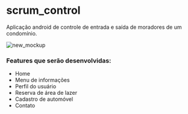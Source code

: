 # scrum_control

Aplicação android de controle de entrada e saída de moradores de um condomínio.

![new_mockup](https://user-images.githubusercontent.com/56444074/90895730-f5682a00-e398-11ea-9cdb-0c27aa285b64.png)

### Features que serão desenvolvidas:

- Home
- Menu de informações
- Perfil do usuário
- Reserva de área de lazer
- Cadastro de automóvel
- Contato
